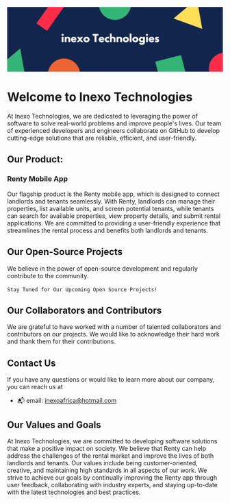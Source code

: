 <img src="inexo-banner.png" alt="Image description">

# Welcome to Inexo Technologies

At Inexo Technologies, we are dedicated to leveraging the power of software to solve real-world problems and improve people's lives. Our team of experienced developers and engineers collaborate on GitHub to develop cutting-edge solutions that are reliable, efficient, and user-friendly.

## Our Product:

### Renty Mobile App

Our flagship product is the Renty mobile app, which is designed to connect landlords and tenants seamlessly. With Renty, landlords can manage their properties, list available units, and screen potential tenants, while tenants can search for available properties, view property details, and submit rental applications. We are committed to providing a user-friendly experience that streamlines the rental process and benefits both landlords and tenants.

## Our Open-Source Projects

We believe in the power of open-source development and regularly contribute to the community.

`Stay Tuned for Our Upcoming Open Source Projects!`

## Our Collaborators and Contributors

We are grateful to have worked with a number of talented collaborators and contributors on our projects. We would like to acknowledge their hard work and thank them for their contributions.

## Contact Us

If you have any questions or would like to learn more about our company, you can reach us at

- 📬 email: inexoafrica@hotmail.com

## Our Values and Goals

At Inexo Technologies, we are committed to developing software solutions that make a positive impact on society. We believe that Renty can help address the challenges of the rental market and improve the lives of both landlords and tenants. Our values include being customer-oriented, creative, and maintaining high standards in all aspects of our work. We strive to achieve our goals by continually improving the Renty app through user feedback, collaborating with industry experts, and staying up-to-date with the latest technologies and best practices.
